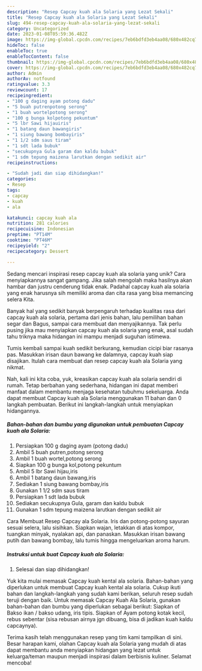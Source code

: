 ```yaml
---
description: "Resep Capcay kuah ala Solaria yang Lezat Sekali"
title: "Resep Capcay kuah ala Solaria yang Lezat Sekali"
slug: 494-resep-capcay-kuah-ala-solaria-yang-lezat-sekali
category: Uncategorized
date: 2023-01-08T05:59:36.482Z
image: https://img-global.cpcdn.com/recipes/7eb6bdfd3eb4aa08/680x482cq70/capcay-kuah-ala-solaria-foto-resep-utama.jpg
hideToc: false
enableToc: true
enableTocContent: false
thumbnail: https://img-global.cpcdn.com/recipes/7eb6bdfd3eb4aa08/680x482cq70/capcay-kuah-ala-solaria-foto-resep-utama.jpg
cover: https://img-global.cpcdn.com/recipes/7eb6bdfd3eb4aa08/680x482cq70/capcay-kuah-ala-solaria-foto-resep-utama.jpg
author: Admin
authorAv: notfound
ratingvalue: 3.3
reviewcount: 17
recipeingredient:
- "100 g daging ayam potong dadu"
- "5 buah putrenpotong serong"
- "1 buah wortelpotong serong"
- "100 g bunga kolpotong pekuntum"
- "5 lbr Sawi hijauiris"
- "1 batang daun bawangiris"
- "1 siung bawang bombayiris"
- "1 1/2 sdm saus tiram"
- "1 sdt lada bubuk"
- "secukupnya Gula garam dan kaldu bubuk"
- "1 sdm tepung maizena larutkan dengan sedikit air"
recipeinstructions:

- "Sudah jadi dan siap dihidangkan!"
categories:
- Resep
tags:
- capcay
- kuah
- ala

katakunci: capcay kuah ala 
nutrition: 281 calories
recipecuisine: Indonesian
preptime: "PT14M"
cooktime: "PT46M"
recipeyield: "2"
recipecategory: Dessert

---
```





Sedang mencari inspirasi resep capcay kuah ala solaria yang unik? Cara menyiapkannya sangat gampang. Jika salah mengolah maka hasilnya akan hambar dan justru cenderung tidak enak. Padahal capcay kuah ala solaria yang enak harusnya sih memiliki aroma dan cita rasa yang bisa memancing selera Kita.





Banyak hal yang sedikit banyak berpengaruh terhadap kualitas rasa dari capcay kuah ala solaria, pertama dari jenis bahan, lalu pemilihan bahan segar dan Bagus, sampai cara membuat dan menyajikannya. Tak perlu pusing jika mau menyiapkan capcay kuah ala solaria yang enak,      asal sudah tahu triknya maka hidangan ini mampu menjadi suguhan istimewa.














Tumis kembali sampai kuah sedikit berkurang, kemudian cicipi biar rasanya pas. Masukkan irisan daun bawang ke dalamnya, capcay kuah siap disajikan. Itulah cara membuat dan resep capcay kuah ala Solaria yang nikmat.






Nah, kali ini kita coba, yuk, kreasikan capcay kuah ala solaria sendiri di rumah. Tetap berbahan yang sederhana, hidangan ini dapat memberi manfaat dalam membantu menjaga kesehatan tubuhmu sekeluarga. Anda dapat membuat Capcay kuah ala Solaria menggunakan 11 bahan dan 0 langkah pembuatan. Berikut ini langkah-langkah untuk menyiapkan hidangannya.

<!--inarticleads1-->

##### Bahan-bahan dan bumbu yang digunakan untuk pembuatan Capcay kuah ala Solaria:

1. Persiapkan 100 g daging ayam (potong dadu)
1. Ambil 5 buah putren,potong serong
1. Ambil 1 buah wortel,potong serong
1. Siapkan 100 g bunga kol,potong pekuntum
1. Ambil 5 lbr Sawi hijau,iris
1. Ambil 1 batang daun bawang,iris
1. Sediakan 1 siung bawang bombay,iris
1. Gunakan 1 1/2 sdm saus tiram
1. Persiapkan 1 sdt lada bubuk
1. Sediakan secukupnya Gula, garam dan kaldu bubuk
1. Gunakan 1 sdm tepung maizena larutkan dengan sedikit air


Cara Membuat Resep Capcay ala Solaria. Iris dan potong-potong sayuran sesuai selera, lalu sisihkan. Siapkan wajan, letakkan di atas kompor, tuangkan minyak, nyalakan api, dan panaskan. Masukkan irisan bawang putih dan bawang bombay, lalu tumis hingga mengeluarkan aroma harum. 

<!--inarticleads2-->

##### Instruksi untuk buat Capcay kuah ala Solaria:


1. Selesai dan siap dihidangkan!

Yuk kita mulai memasak Capcay kuah kental ala solaria. Bahan-bahan yang diperlukan untuk membuat Capcay kuah kental ala solaria. Cukup ikuti bahan dan langkah-langkah yang sudah kami berikan, seluruh resep sudah teruji dengan baik. Untuk memasak Capcay Kuah Ala Solaria, gunakan bahan-bahan dan bumbu yang diperlukan sebagai berikut: Siapkan of Bakso ikan / bakso udang, iris tipis. Siapkan of Ayam potong kotak kecil, rebus sebentar (sisa rebusan airnya jgn dibuang, bisa di jadikan kuah kaldu capcaynya). 

Terima kasih telah menggunakan resep yang tim kami tampilkan di sini. Besar harapan kami, olahan Capcay kuah ala Solaria yang mudah di atas dapat membantu anda menyiapkan hidangan yang lezat untuk keluarga/teman maupun menjadi inspirasi dalam berbisnis kuliner. Selamat mencoba!
